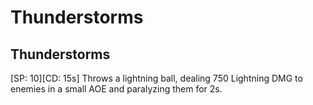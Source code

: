 # Thunderstorms

## Thunderstorms

[SP: 10][CD: 15s] Throws a lightning ball, dealing 750 Lightning DMG to enemies in a small AOE and paralyzing them for 2s.